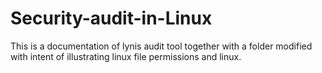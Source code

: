 # Security-audit-in-Linux
This is a documentation of lynis audit tool together with a folder modified with intent of illustrating linux file permissions and linux.
